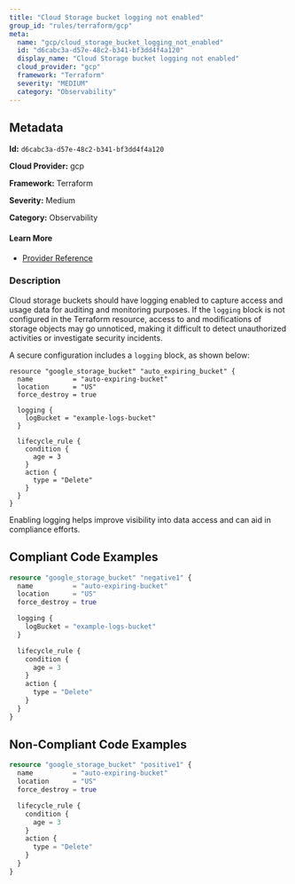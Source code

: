 ```yaml
---
title: "Cloud Storage bucket logging not enabled"
group_id: "rules/terraform/gcp"
meta:
  name: "gcp/cloud_storage_bucket_logging_not_enabled"
  id: "d6cabc3a-d57e-48c2-b341-bf3dd4f4a120"
  display_name: "Cloud Storage bucket logging not enabled"
  cloud_provider: "gcp"
  framework: "Terraform"
  severity: "MEDIUM"
  category: "Observability"
---
```

## Metadata

**Id:** `d6cabc3a-d57e-48c2-b341-bf3dd4f4a120`

**Cloud Provider:** gcp

**Framework:** Terraform

**Severity:** Medium

**Category:** Observability

#### Learn More

 - [Provider Reference](https://registry.terraform.io/providers/hashicorp/google/latest/docs/resources/storage_bucket#log_bucket)

### Description

 Cloud storage buckets should have logging enabled to capture access and usage data for auditing and monitoring purposes. If the `logging` block is not configured in the Terraform resource, access to and modifications of storage objects may go unnoticed, making it difficult to detect unauthorized activities or investigate security incidents.

A secure configuration includes a `logging` block, as shown below:

```
resource "google_storage_bucket" "auto_expiring_bucket" {
  name          = "auto-expiring-bucket"
  location      = "US"
  force_destroy = true

  logging {
    logBucket = "example-logs-bucket"
  }

  lifecycle_rule {
    condition {
      age = 3
    }
    action {
      type = "Delete"
    }
  }
}
```

Enabling logging helps improve visibility into data access and can aid in compliance efforts.


## Compliant Code Examples
```terraform
resource "google_storage_bucket" "negative1" {
  name          = "auto-expiring-bucket"
  location      = "US"
  force_destroy = true

  logging {
	logBucket = "example-logs-bucket"
  }

  lifecycle_rule {
    condition {
      age = 3
    }
    action {
      type = "Delete"
    }
  }
}
```
## Non-Compliant Code Examples
```terraform
resource "google_storage_bucket" "positive1" {
  name          = "auto-expiring-bucket"
  location      = "US"
  force_destroy = true

  lifecycle_rule {
    condition {
      age = 3
    }
    action {
      type = "Delete"
    }
  }
}

```